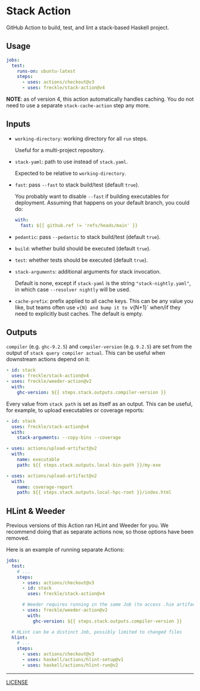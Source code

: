 # Stack Action

GitHub Action to build, test, and lint a stack-based Haskell project.

## Usage

```yaml
jobs:
  test:
    runs-on: ubuntu-latest
    steps:
      - uses: actions/checkout@v3
      - uses: freckle/stack-action@v4
```

**NOTE**: as of version 4, this action automatically handles caching. You do not
need to use a separate `stack-cache-action` step any more.

## Inputs

- `working-directory`: working directory for all `run` steps.

  Useful for a multi-project repository.

- `stack-yaml`: path to use instead of `stack.yaml`.

  Expected to be relative to `working-directory`.

- `fast`: pass `--fast` to stack build/test (default `true`).

  You probably want to disable `--fast` if building executables for
  deployment. Assuming that happens on your default branch, you could
  do:

  ```yaml
  with:
    fast: ${{ github.ref != 'refs/heads/main' }}
  ```

- `pedantic`: pass `--pedantic` to stack build/test (default `true`).

- `build`: whether build should be executed (default `true`).

- `test`: whether tests should be executed (default `true`).

- `stack-arguments`: additional arguments for stack invocation.

  Default is none, except if `stack-yaml` is the string `"stack-nightly.yaml"`,
  in which case `--resolver nightly` will be used.

- `cache-prefix`: prefix applied to all cache keys. This can be any value you
  like, but teams often use `v{N} and bump it to `v{N+1}` when/if they need to
  explicitly bust caches. The default is empty.

## Outputs

`compiler` (e.g. `ghc-9.2.5`) and `compiler-version` (e.g. `9.2.5`) are set from
the output of `stack query compiler actual`. This can be useful when downstream
actions depend on it:

```yaml
- id: stack
  uses: freckle/stack-action@v4
- uses: freckle/weeder-action@v2
  with:
    ghc-version: ${{ steps.stack.outputs.compiler-version }}
```

Every value from `stack path` is set as itself as an output. This can be useful,
for example, to upload executables or coverage reports:

```yaml
- id: stack
  uses: freckle/stack-action@v4
  with:
    stack-arguments: --copy-bins --coverage

- uses: actions/upload-artifact@v2
  with:
    name: executable
    path: ${{ steps.stack.outputs.local-bin-path }}/my-exe

- uses: actions/upload-artifact@v2
  with:
    name: coverage-report
    path: ${{ steps.stack.outputs.local-hpc-root }}/index.html
```

## HLint & Weeder

Previous versions of this Action ran HLint and Weeder for you. We recommend
doing that as separate actions now, so those options have been removed.

Here is an example of running separate Actions:

```yaml
jobs:
  test:
    # ...
    steps:
      - uses: actions/checkout@v3
      - id: stack
        uses: freckle/stack-action@v4

      # Weeder requires running in the same Job (to access .hie artifacts)
      - uses: freckle/weeder-action@v2
        with:
          ghc-version: ${{ steps.stack.outputs.compiler-version }}

  # HLint can be a distinct Job, possibly limited to changed files
  hlint:
    # ...
    steps:
      - uses: actions/checkout@v3
      - uses: haskell/actions/hlint-setup@v1
      - uses: haskell/actions/hlint-run@v2
```

---

[LICENSE](./LICENSE)
